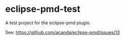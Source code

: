 eclipse-pmd-test
================

A test project for the eclipse-pmd plugin.

See: https://github.com/acanda/eclipse-pmd/issues/13
